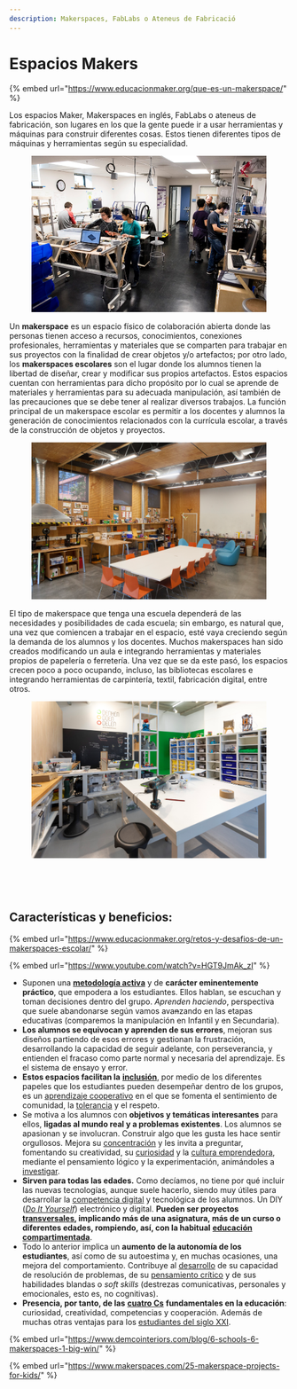 ```yaml
---
description: Makerspaces, FabLabs o Ateneus de Fabricació
---
```


# Espacios Makers

{% embed url="https://www.educacionmaker.org/que-es-un-makerspace/" %}

Los espacios Maker, Makerspaces en inglés, FabLabs o ateneus de fabricación, son lugares en los que la gente puede ir a usar herramientas y máquinas para construir diferentes cosas. Estos tienen diferentes tipos de máquinas y herramientas según su especialidad.

<figure><img src="../.gitbook/assets/image (22).png" alt=""><figcaption></figcaption></figure>

Un **makerspace** es un espacio físico de colaboración abierta donde las personas tienen acceso a recursos, conocimientos, conexiones profesionales, herramientas y materiales que se comparten para trabajar en sus proyectos con la finalidad de crear objetos y/o artefactos; por otro lado, los **makerspaces escolares** son el lugar donde los alumnos tienen la libertad de diseñar, crear y modificar sus propios artefactos. Estos espacios cuentan con herramientas para dicho propósito por lo cual se aprende de materiales y herramientas para su adecuada manipulación, así también de las precauciones que se debe tener al realizar diversos trabajos. La función principal de un makerspace escolar es permitir a los docentes y alumnos la generación de conocimientos relacionados con la currícula escolar, a través de la construcción de objetos y proyectos.

<figure><img src="../.gitbook/assets/image (51).png" alt=""><figcaption></figcaption></figure>

El tipo de makerspace que tenga una escuela dependerá de las necesidades y posibilidades de cada escuela; sin embargo, es natural que, una vez que comiencen a trabajar en el espacio, esté vaya creciendo según la demanda de los alumnos y los docentes. Muchos makerspaces han sido creados modificando un aula e integrando herramientas y materiales propios de papelería o ferretería. Una vez que se da este pasó, los espacios crecen poco a poco ocupando, incluso, las bibliotecas escolares e integrando herramientas de carpintería, textil, fabricación digital, entre otros.

<figure><img src="../.gitbook/assets/image (54).png" alt=""><figcaption></figcaption></figure>

<figure><img src="../.gitbook/assets/image (14).png" alt=""><figcaption></figcaption></figure>

<figure><img src="../.gitbook/assets/image (64).png" alt=""><figcaption></figcaption></figure>

## **Características y beneficios:**

{% embed url="https://www.educacionmaker.org/retos-y-desafios-de-un-makerspaces-escolar/" %}

{% embed url="https://www.youtube.com/watch?v=HGT9JmAk_zI" %}

* Suponen una [**metodología activa**](https://www.unir.net/educacion/revista/noticias/metodologias-activas-en-el-aula-o-la-interseccion-de-la-taxonomia-de-bloom-y-la-piramide-de-aprendizaje/549203615099/) y de **carácter eminentemente práctico**, que empodera a los estudiantes. Ellos hablan, se escuchan y toman decisiones dentro del grupo. _Aprenden haciendo_, perspectiva que suele abandonarse según vamos ava~~n~~zando en las etapas educativas (comparemos la manipulación en Infantil y en Secundaria).
* **Los alumnos se equivocan y aprenden de sus errores**, mejoran sus diseños partiendo de esos errores y gestionan la frustración, desarrollando la capacidad de seguir adelante, con perseverancia, y entienden el fracaso como parte normal y necesaria del aprendizaje. Es el sistema de ensayo y error.
* **Estos espacios facilitan la** [**inclusión**](https://www.unir.net/educacion/revista/noticias/la-inclusion-en-el-aula-y-el-valor-de-la-amistad-un-tandem-ganador/549203631434/), por medio de los diferentes papeles que los estudiantes pueden desempeñar dentro de los grupos, es un [aprendizaje cooperativo](https://www.unir.net/educacion/revista/noticias/el-rompecabezas-del-aprendizaje-cooperativo-introduccion-y-creacion-de-grupos/549201660637/) en el que se fomenta el sentimiento de comunidad, la [tolerancia](https://www.unir.net/educacion/revista/noticias/tolerancia-un-valor-indispensable-para-la-vida-como-puede-trabajarse-en-el-aula-y-desde-casa/549203651785/) y el respeto.
* Se motiva a los alumnos con **objetivos y temáticas interesantes** para ellos, **ligadas al mundo real y a problemas existentes**. Los alumnos se apasionan y se involucran. Construir algo que les gusta les hace sentir orgullosos. Mejora su [concentración](https://www.thetechedvocate.org/10-reasons-to-create-makerspaces-in-your-school/?utm\_source=twitter\&utm\_medium=social\&utm\_campaign=ReviveOldPost) y les invita a preguntar, fomentando su creatividad, su [curiosidad](https://www.unir.net/educacion/revista/noticias/la-curiosidad-mejora-y-facilita-el-aprendizaje/549203637094/) y la [cultura emprendedora](https://www.blog.andaluciaesdigital.es/movimiento-maker-en-educacion/), mediante el pensamiento lógico y la experimentación, animándoles a[ investigar](http://blog.innovaeducacion.es/5-razones-introducir-espacios-maker-escuela/).
* **Sirven para todas las edades.** Como decíamos, no tiene por qué incluir las nuevas tecnologías, aunque suele hacerlo, siendo muy útiles para desarrollar la [competencia digital](https://www.unir.net/educacion/revista/noticias/el-necesario-desarrollo-de-la-competencia-digital-del-profesorado/549203517804/) y tecnológica de los alumnos. Un DIY ([_Do It Yourself_](https://youtu.be/rBIYhqh5Qtg)) electrónico y digital. **Pueden ser proyectos** [**transversales**](https://repositorio.uam.es/handle/10486/681647)**, implicando más de una asignatura, más de un curso o diferentes edades, rompiendo, así, con la habitual** [**educación compartimentada**](https://www.unir.net/educacion/revista/noticias/las-nuevas-pedagogias-se-imponen-al-aprendizaje-compartimentado/549203602359/).
* Todo lo anterior implica un **aumento de la autonomía de los estudiantes**, así como de su autoestima y, en muchas ocasiones, una mejora del comportamiento. Contribuye al [desarrollo](https://youtu.be/oQvcbLmNfok) de su capacidad de resolución de problemas, de su [pensamiento crítico](http://blog.tiching.com/critical-thinking-aprender-cuestionarse-la-informacion/) y de sus habilidades blandas o _soft skills_ (destrezas comunicativas, personales y emocionales, esto es, no cognitivas).
* **Presencia, por tanto, de las** [**cuatro Cs**](http://blog.tiching.com/las-4cs-educacion-del-siglo-xxi/) **fundamentales en la educación**: curiosidad, creatividad, competencias y cooperación. Además de muchas otras ventajas para los [estudiantes del siglo XXI](http://blog.tiching.com/las-14-cs-necesarias-para-el-alumnado/).

{% embed url="https://www.demcointeriors.com/blog/6-schools-6-makerspaces-1-big-win/" %}

{% embed url="https://www.makerspaces.com/25-makerspace-projects-for-kids/" %}

